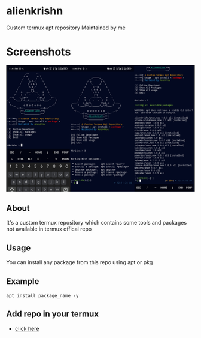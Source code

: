 # alienkrishn
Custom termux apt repository Maintained by me
# Screenshots 
<img src="screenshots/Picsart_24-03-11_01-42-07-115.jpg"/>

## About
It's a custom termux repository which contains some tools and packages not available in termux offical repo

## Usage 
You can install any package from this repo using apt or pkg
## Example
```
apt install package_name -y
```
## Add repo in your termux
* [click here](https://github.com/Anon4You/alienkrishn/blob/main/INSTALL.md) 




